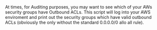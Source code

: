 At times, for Auditing purposes, you may want to see which of your AWs security groups have Outbound ACLs. This script will log into your AWS enviroment and print out the security groups which have valid outbound ACLs (obviously the only without the standard 0.0.0.0/0 allo all rule).
